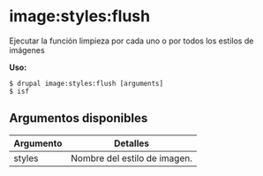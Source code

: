 # image:styles:flush
Ejecutar la función limpieza por cada uno o por todos los estilos de imágenes

**Uso:**
```
$ drupal image:styles:flush [arguments]
$ isf  
```

## Argumentos disponibles
Argumento | Detalles
---------|-------------
styles | Nombre del estilo de imagen.

